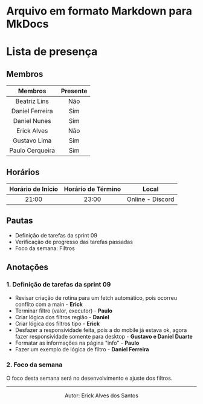 # Arquivo em formato Markdown para MkDocs

# Lista de presença

## Membros
| Membros        | Presente |
|:--------------:|:--------:|
| Beatriz Lins   | Não      |
| Daniel Ferreira| Sim      |
| Daniel Nunes   | Sim      |
| Erick Alves    | Não      |
| Gustavo Lima   | Sim      |
| Paulo Cerqueira| Sim      |

## Horários
| Horário de Início | Horário de Término | Local          |
|:-----------------:|:------------------:|:--------------:|
| 21:00            | 23:00             | Online - Discord|

## Pautas
- Definição de tarefas da sprint 09
- Verificação de progresso das tarefas passadas
- Foco da semana: Filtros

## Anotações

### 1. Definição de tarefas da sprint 09
- Revisar criação de rotina para um fetch automático, pois ocorreu conflito com a main - **Erick**
- Terminar filtro (valor, executor) - **Paulo**
- Criar lógica dos filtros região - **Daniel**
- Criar lógica dos filtros tipo - **Erick**
- Desfazer a responsividade feita, pois a do mobile já estava ok, agora fazer responsividade somente para desktop - **Gustavo e Daniel Duarte**
- Formatar as informações na página "info" - **Paulo**
- Fazer um exemplo de lógica de filtro - **Daniel Ferreira**

### 2. Foco da semana
O foco desta semana será no desenvolvimento e ajuste dos filtros.

---

<center>Autor: Erick Alves dos Santos</center>
